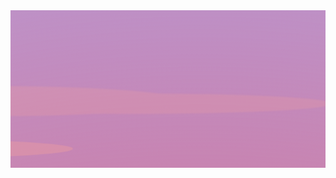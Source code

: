 <svg fill="none" viewBox="0 0 600 300" width="600" height="300" xmlns="http://www.w3.org/2000/svg">
  <foreignObject width="100%" height="100%">
    <div  xmlns="https://www.w3.org/1999/xhtml">
      <style>
        :root {
        --v1: #be91c6;
        --v2: #8a65cc;
        --v3: #5e30d9;
        --transparentv3: #5e30d900;
        --v4: #3b1895;
        --s1: #fea798;
        --s2: #ff846e;
        --cloud: #fea798;
        }
        .landscape:after,
        .landscape:before,
        .landscape *,
        .landscape *:after,
        .landscape *:before {
          position: absolute;
        }
        .front {
          z-index: 1;
          bottom: 0;
          left: 0;
          right: 0;
        }
        .landscape {
          height: 100vh;
          background-image: linear-gradient(var(--v1), var(--s1), var(--v1));
          position: relative;
          z-index: 1;
          overflow: hidden;
        }
        .mountain {
          border-radius: 180% 80% 0% 0%/60vmin 60vmin 0% 0%;
          width: 40vmin;
          height: 30vmin;
          bottom: 50%;
          left: -10vmin;
          background: var(--s1);
          background-image: linear-gradient(var(--v1), var(--v2) 30%, var(--v3));
          box-shadow: inset -10px 0 10px -10px var(--s1);
          &:before {
            content: "";
            bottom: 0;
            width: inherit;
            height: inherit;
            background: inherit;
            border-radius: inherit;
            transform-origin: bottom center;
            transform: scaleX(1) scaleY(-0.6);
            filter: blur(3px);
          }
        }
        .mountain-2 {
          left: 5vmin;
          height: 15vmin;
          width: 40vmin;
          box-shadow: inset -15px 0 10px -14px var(--s1);
          border-radius: 120% 50% 0% 0%/25vmin 25vmin 0% 0%;
          background-image: linear-gradient(var(--v3), var(--v4));
        }
        .mountain-3 {
          border-radius: 80% 0% 0 0/100% 100% 0 0;
          right: -85vmin;
          width: 100vmin;
          left: auto;
          height: 12vmin;
          color: var(--v3);
          background-image: linear-gradient(var(--s1), var(--v4));
          box-shadow: inset 15px 0 10px -10px var(--s1);
        }
        .mountain-3:after {
          content: "";
          border-radius: 60% 0 0 0/100% 0 0 0;
          background: inherit;
          width: 100%;
          height: 0;
          bottom: 0;
          right: 20%;
        }
        .lotus {
          width: 10vmin;
          height: 5vmin;
          background: conic-gradient(
            var(--v3) 0deg 40deg,
            var(--transparentv3) 50deg 70deg,
            var(--v3) 80deg
          );
          border-radius: 50%;
        }
        .lotus-1 {
          bottom: 10vmin;
          right: 5vmin;
          width: 20vmin;
        }
        .lotus-2 {
          bottom: 20vmin;
          right: 15vmin;
          height: 3vmin;
          transform: skew(-10deg);
          opacity: 0.5;
          mix-blend-mode: multiply;
        }
        .lotus-3 {
          bottom: 10vmin;
          right: 35vmin;
          transform: rotate(180deg) skew(-20deg);
          opacity: 0.8;
          width: 15vmin;
        }
        .cloud {
          width: 80vmin;
          height: 6vmin;
          background: currentcolor;
          color: var(--cloud);
          top: 24vmin;
          left: 20vmin;
          border-radius: 50%;
          box-shadow: 30vmin 0.5vmin 0 -1vmin currentcolor,
            -25vmin 0 0 -0.6vmin currentcolor;
          opacity: 0.3;
          transform: translate3d(-150vmin, 0, 0);
          animation: clouds 120s infinite;
          animation-delay: -10s;
        }
        @keyframes clouds {
          50% {
            transform: translate3d(0, 0, 0);
          }
          100% {
            transform: translate3d(150vmin, 0, 0);
          }
        }
        .cloud-1 {
          left: 60vmin;
          top: 15vmin;
          opacity: 0.2;
          filter: blur(1px);
          animation-delay: 0;
          animation-duration: 100s;
        }
        .water {
          top: 50%;
          bottom: 0;
          left: 0;
          right: 0;
          background: linear-gradient(#fea79855, var(--v2));
          overflow: hidden;
          box-shadow: inset 0 1px 4px -3px white;
        }
        .stone {
          bottom: -5vh;
          left: 0;
          height: 20vmin;
          width: 40vmin;
          background: var(--v4);
          box-shadow: inset 0 0 20px -5px rgba(0, 0, 0, 0.2);
          border-radius: 0% 200% 0 0/0% 200%;
        }
        .stone:after {
          content: "";
          background: var(--v3);
          width: 100%;
          height: 100%;
          right: -15%;
          border-radius: inherit;
          z-index: -1;
          transform: scaleX(1.3) skew(10deg);
          box-shadow: inset 0 0 20px -5px rgba(0, 0, 0, 0.4);
        }
        .grass {
          height: 40vmin;
          width: 10vmin;
          border-radius: 0 60% 0 0/0 100% 0 0;
          bottom: 0;
          border-right: 5px solid var(--v4);
          box-shadow: 1px 0 0 var(--s1);
          filter: drop-shadow(-0.5vmin 6vmin 0 var(--s2))
            drop-shadow(-4.5vmin 10vmin 0 var(--v3));
        }
        .grass-1 {
          left: 14vmin;
          bottom: -2vmin;
          transform: scaleX(-1);
          box-shadow: 2px 0 0 var(--v4);
          border-color: var(--v3);
          filter: drop-shadow(-1vmin 5vmin 0 var(--v3))
            drop-shadow(-80vmin 5vmin 0 var(--v4));
        }
        .grass-2 {
          right: 0;
          left: auto;
          height: 20vmin;
          bottom: -2vmin;
          transform: scaleX(-1);
        }
        .sun {
          background: white;
          border-radius: 50%;
          width: 20vmin;
          height: 20vmin;
          left: calc(60% - 10vmin);
          top: 100%;
          transform: translate3d(0, 0, 0);
          animation: rise 20s infinite;
          box-shadow: 0 0 10px white;
        }
        .reed {
          height: 40vmin;
          width: 0.5vmin;
          bottom: 0;
          left: 10vmin;
          color: var(--v4);
          background: currentColor;
          transform-origin: bottom center;
          transform: rotate(4deg);
          box-shadow: inset -1px 0 0 var(--s2), -6vmin 3vmin 0 0, 80vmin 0 0 0;
          animation: verticalise 20s infinite;
        }
        .reed-1 {
          color: var(--s2);
          left: 15vmin;
          height: 50vmin;
          bottom: -5vmin;
          transform: rotate(-2deg);
          animation: verticalise-1 20s infinite;
          box-shadow: inset -1px 0 0 var(--s1), 6vmin 13vmin 0 0 var(--s1),
            80vmin 10vmin 0 0 var(--v3);
        }
        .reed:after {
          content: "";
          width: 1.5vmin;
          height: 10vmin;
          background: currentcolor;
          border-radius: 0.75vmin;
          top: 0;
          left: -0.5vmin;
          box-shadow: inherit;
        }
        @keyframes verticalise {
          0%,
          10% {
            transform: rotate(4deg);
          }
          30%,
          70% {
            transform: rotate(0);
          }
        }
        @keyframes verticalise-1 {
          0%,
          10% {
            transform: rotate(-2deg);
          }
          45%,
          70% {
            transform: rotate(0) translateY(-6vmin);
          }
        }
        @keyframes rise {
          100% {
            transform: translate3d(0, -100vh, 20vmin);
          }
        }
        @keyframes rise-reflection {
          30% {
            opacity: 0;
            transform: translate3d(0, 5vmin, 0);
          }
          100% {
            opacity: 0;
            transform: translate3d(0, 80vmin, 0);
          }
        }
        .sun-container {
          overflow: hidden;
          width: 100%;
          height: 50%;
        }
        .sun-container-1:after {
          content: "";
          left: 0;
          right: 0;
          top: 0;
          bottom: 0;
          background: radial-gradient(circle at 60% 100%, var(--s2), transparent);
          animation: fade 20s infinite;
          mix-blend-mode: color-burn;
        }
        @keyframes fade {
          10% {
            opacity: 1;
          }
          30%,
          70% {
            opacity: 0;
          }
        }
        .sun-container-reflection {
          top: 50%;
          background: radial-gradient(circle at 60% 0%, var(--s2), transparent);
        }
        .sun-container-reflection .sun {
          background: linear-gradient(white, rgba(255, 255, 255, 0));
          box-shadow: none;
          filter: blur(5px);
          opacity: 1;
          top: 0;
          transform: translate3d(0, -20vmin, 0);
          animation-name: rise-reflection;
        }
        .light {
          height: 0.5vmin;
          width: 20vmin;
          background: white;
          left: 20%;
          right: 0;
          margin: auto;
          top: calc(50% + 1vmin);
          animation: light 20s infinite;
          opacity: 0;
          transform: scaleX(0.1) translate3d(0%, 0, 0);
          border-radius: 0.25vh;
          filter: blur(1px);
        }
        @-webkit-keyframes light {
          5% {
            opacity: 1;
            transform: scaleX(1);
          }
          10% {
            opacity: 0.6;
            transform: scaleX(1) translate3d(5%, 0, 0);
          }
          15% {
            opacity: 0.6;
            transform: scaleX(1) translate3d(-5%, 0, 0);
          }
          20% {
            opacity: 0;
            transform: scaleX(0.1) translate3d(0, 0, 0);
          }
        }
        @keyframes light {
          5% {
            opacity: 1;
            transform: scaleX(1);
          }
          10% {
            opacity: 0.6;
            transform: scaleX(1) translate3d(5%, 0, 0);
          }
          15% {
            opacity: 0.6;
            transform: scaleX(1) translate3d(-5%, 0, 0);
          }
          20% {
            opacity: 0;
            transform: scaleX(0.1) translate3d(0, 0, 0);
          }
        }
        .light-1 {
          top: calc(50% + 2vmin);
          animation-delay: 0.5s;
        }
        .light-2 {
          top: calc(50% + 3vmin);
          width: 18vmin;
          animation-delay: 1s;
        }
        .light-3 {
          top: calc(50% + 4vmin);
          width: 18vmin;
          animation-delay: 1.5s;
        }
        .light-4 {
          top: calc(50% + 5vmin);
          width: 16vmin;
          animation-delay: 2s;
        }
        .light-5 {
          top: calc(50% + 8vmin);
          width: 14vmin;
          animation-delay: 2.5s;
        }
        .light-6 {
          top: calc(50% + 9vmin);
          width: 10vmin;
          animation-delay: 3s;
        }
        .light-7 {
          top: calc(50% + 7vmin);
          width: 12vmin;
          animation-delay: 3.5s;
        }
        .splash {
          width: 8vmin;
          height: 3vmin;
          border: 2px solid var(--s1);
          box-shadow: 0 0 2px var(--s1);
          border-radius: 50%;
          bottom: 5vmin;
          left: 70%;
          animation: splash 9s infinite;
          transform: scale(0);
        }
        .splash-stone {
          bottom: 15vh;
          left: -3vmin;
          height: 10vmin;
          width: 30vmin;
        }
        .splash-4 {
          bottom: 5vmin;
          left: auto;
          bottom: 15vmin;
          right: -2vmin;
        }
        @keyframes splash {
          50%,
          100% {
            transform: scale(1);
            opacity: 0;
          }
        }
        .delay-1 {
          animation-delay: 1s;
        }
        .delay-2 {
          animation-delay: 2s;
        }
        .delay-3 {
          animation-delay: 3s;
        }
        .delay-4 {
          animation-delay: 4s;
        }
        .delay-5 {
          animation-delay: 5s;
        }
        .delay-6 {
          animation-delay: 6s;
        }
      </style>
      <div class="landscape">
        <div class="mountain"></div>
        <div class="mountain mountain-2"></div>
        <div class="mountain mountain-3"></div>
        <div class="sun-container sun-container-1">
        </div>
        <div class="sun-container">
          <div class="sun"></div>
        </div>
        <div class="cloud"></div>
        <div class="cloud cloud-1"></div>
        <div class="sun-container sun-container-reflection">
          <div class="sun"></div>
        </div>
        <div class="light"></div>
        <div class="light light-1"></div>
        <div class="light light-2"></div>
        <div class="light light-3"></div>
        <div class="light light-4"></div>
        <div class="light light-5"></div>
        <div class="light light-6"></div>
        <div class="light light-7"></div>
        <div class="water"></div>
        <div class="splash"></div>
        <div class="splash delay-1"></div>
        <div class="splash delay-2"></div>
        <div class="splash splash-4 delay-2"></div>
        <div class="splash splash-4 delay-3"></div>
        <div class="splash splash-4 delay-4"></div>
        <div class="splash splash-stone delay-3"></div>
        <div class="splash splash-stone splash-4"></div>
        <div class="splash splash-stone splash-5"></div>
        <div class="lotus lotus-1"></div>
        <div class="lotus lotus-2"></div>
        <div class="lotus lotus-3"></div>
        <div class="front">
          <div class="stone"></div>
          <div class="grass"></div>
          <div class="grass grass-1"></div>
          <div class="grass grass-2"></div>
          <div class="reed"></div>
          <div class="reed reed-1"></div>
        </div>
      </div>
    </div>
  </foreignObject>
</svg>
